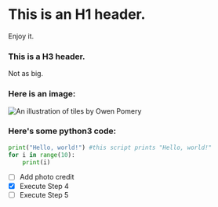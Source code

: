 # This is an H1 header. 

Enjoy it.

### This is a H3 header.

Not as big. 

### Here is an image:

![An illustration of tiles by Owen Pomery](https://cdn.myportfolio.com/7635fe07e355c3780ec7eea643e2c8ba/7936ab42-14ea-4133-b07d-ec1d309051e0_rw_1920.jpg?h=1d0014550cf080163915fa4829bc0e46)

### Here's some python3 code:

```python
print("Hello, world!") #this script prints "Hello, world!"
for i in range(10):
    print(i)
```

- [ ] Add photo credit
- [x] Execute Step 4
- [ ] Execute Step 5
